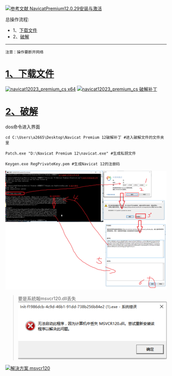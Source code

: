 [![](https://img.shields.io/badge/参考文献-NavicatPremium12.0.29安装与激活-yellow.svg "参考文献 NavicatPremium12.0.29安装与激活")](https://www.jianshu.com/p/5f693b4c9468?mType=Group)


总操作流程:
- 1、[下载文件](#navicat-01)
- 2、[破解](#navicat-02)

----------

`注意：操作要断开网络`

# <a name="navicat-01" href="#" >1、下载文件</a>
[![](https://img.shields.io/badge/navicat12023_premium_cs-x64-green.svg "navicat12023_premium_cs x64")](https://pan.baidu.com/s/1FMB65oARRSCcOtakx0lRQQ)
[![](https://img.shields.io/badge/Navicat_Premium_12-破解补丁-green.svg "navicat12023_premium_cs 破解补丁")](https://pan.baidu.com/s/151_6s4z-_DjZRoq-FTDcMA)


# <a name="navicat-01" href="#" >2、破解</a>
dos命令进入界面

```
cd C:\Users\a2665\Desktop\Navicat Premium 12破解补丁 #进入破解文件的文件夹里

Patch.exe "D:\Navicat Premium 12\navicat.exe" #生成私钥文件

Keygen.exe RegPrivateKey.pem #生成Navicat 12的注册码
```
![](image/1-1.png)



>要是系統報msvcr120.dll丢失
![](image/1-2.png)


[![](https://img.shields.io/badge/解決方案-msvcr120-green.svg "解決方案 msvcr120")](https://pan.baidu.com/s/1GGMZ2j1a-18F3VgddxJlWQ)

